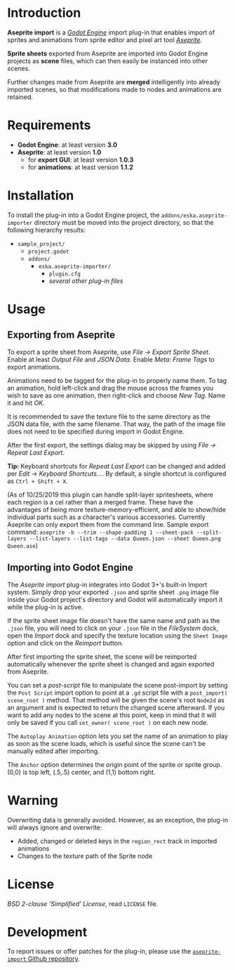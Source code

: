 Introduction
============

**Aseprite import** is a *[Godot Engine][]* import plug-in that enables import
of sprites and animations from sprite editor and pixel art tool *[Aseprite][]*.

**Sprite sheets** exported from Aseprite are imported into Godot Engine projects
as **scene** files, which can then easily be instanced into other scenes.

Further changes made from Aseprite are **merged** intelligently into already
imported scenes, so that modifications made to nodes and animations are
retained.

Requirements
============

 - **Godot Engine**:       at least version __3.0__
 - **Aseprite**:           at least version __1.0__
	 - for **export GUI**: at least version __1.0.3__
	 - for **animations**: at least version __1.1.2__

Installation
============

To install the plug-in into a Godot Engine project, the `addons/eska.aseprite-importer`
directory must be moved into the project directory, so that the following
hierarchy results:

 - `sample_project/`
	- `project.godot`
	- `addons/`
		- `eska.aseprite-importer/`
			- `plugin.cfg`
			-  *several other plug-in files*

Usage
=====

Exporting from Aseprite
-----------------------

To export a sprite sheet from Aseprite, use *File → Export Sprite Sheet*.
Enable at least *Output File* and *JSON Data*. Enable *Meta: Frame Tags* to
export animations.

Animations need to be tagged for the plug-in to properly name them. To tag an
animation, hold left-click and drag the mouse across the frames you wish to save
as one animation, then right-click and choose *New Tag*. Name it and hit *OK*.

It is recommended to save the texture file to the same directory as the
JSON data file, with the same filename. That way, the path of the image file
does not need to be specified during import in Godot Engine.

After the first export, the settings dialog may be skipped by using
*File → Repeat Last Export*.

**Tip:** Keyboard shortcuts for *Repeat Last Export* can be changed and added
per *Edit → Keyboard Shortcuts…*. By default, a single shortcut is configured
as `Ctrl + Shift + X`.

(As of 10/25/2019 this plugin can handle split-layer spritesheets, where each region is a cel rather than a merged frame. These have the advantages of being more texture-memory-efficient, and able to show/hide individual parts such as a character's various accessories. Currently Aseprite can only export them from the command line. Sample export command: `aseprite -b --trim --shape-padding 1 --sheet-pack --split-layers --list-layers --list-tags --data Queen.json --sheet Queen.png Queen.ase`)

Importing into Godot Engine
---------------------------

The *Aseprite import* plug-in integrates into Godot 3+'s built-in Import system.
Simply drop your exported `.json` and sprite sheet `.png` image file inside your
Godot project's directory and Godot will automatically import it while the
plug-in is active.

If the sprite sheet image file doesn't have the same name and path as the `.json`
file, you will need to click on your `.json` file in the *FileSystem* dock, open
the *Import* dock and specify the texture location using the `Sheet Image` option
and click on the *Reimport* button.

After first importing the sprite sheet, the scene will be reimported
automatically whenever the sprite sheet is changed and again exported from
Aseprite.

You can set a *post-script* file to manipulate the scene post-import by setting the
`Post Script` import option to point at a `.gd` script file with a
`post_import( scene_root )` method. That method will be given the scene's root
`Node2d` as an argument and is expected to return the changed scene afterward.
If you want to add any nodes to the scene at this point, keep in mind that it will
only be saved if you call `set_owner( scene_root )` on each new node.

The `Autoplay Animation` option lets you set the name of an animation to play as
soon as the scene loads, which is useful since the scene can't be manually edited
after importing.

The `Anchor` option determines the origin point of the sprite or sprite group. (0,0) is top left, (.5,.5) center, and (1,1) bottom right.

Warning
=======

Overwriting data is generally avoided. However, as an exception, the plug-in
will always ignore and overwrite:

 - Added, changed or deleted keys in the `region_rect` track in imported
   animations
 - Changes to the texture path of the Sprite node

License
=======

*BSD 2-clause ‘Simplified’ License*, read `LICENSE` file.

Development
===========

To report issues or offer patches for the plug-in, please use the
[`aseprite-import` Github repository][aseprite-import].


[Godot Engine]: https://godotengine.org/ "Godot Engine website"

[Aseprite]: http://www.aseprite.org/ "Aseprite website"

[aseprite-import]: https://github.com/eska014/aseprite-import/ "aseprite-import Github repository"
